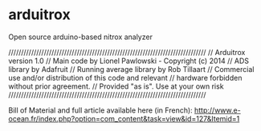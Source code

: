arduitrox
=========

Open source arduino-based nitrox analyzer

//////////////////////////////////////////////////////////////////////////////
// Arduitrox version 1.0
// Main code by Lionel Pawlowski - Copyright (c) 2014
// ADS library by Adafruit
// Running average library by Rob Tillaart
// Commercial use and/or distribution of this code and relevant
// hardware forbidden without prior agreement.
// Provided "as is". Use at your own risk
//////////////////////////////////////////////////////////////////////////////

Bill of Material and full article available here (in French): http://www.e-ocean.fr/index.php?option=com_content&task=view&id=127&Itemid=1
